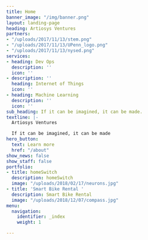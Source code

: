 ```yaml
---
title: Home
banner_image: "/img/banner.png"
layout: landing-page
heading: Artiosys Ventures
partners:
- "/uploads/2017/11/13/stem.png"
- "/uploads/2017/11/13/UPenn_logo.png"
- "/uploads/2017/11/13/nysed.png"
services:
- heading: Dev Ops
  description: ''
  icon: ''
- description: ''
  heading: Internet of Things
  icon: ''
- heading: Machine Learning
  description: ''
  icon: ''
sub_heading: If it can be imagined, it can be made.
textline: |-
  Artiosys Ventures

  If it can be imagined, it can be made
hero_button:
  text: Learn more
  href: "/about"
show_news: false
show_staff: false
portfolio:
- title: homeSwitch
  description: homeSwitch
  image: "/uploads/2018/02/17/neurons.jpg"
- title: 'Smart Bike Rental '
  description: Smart Bike Rental
  image: "/uploads/2018/12/07/compass.jpg"
menu:
  navigation:
    identifier: _index
    weight: 1

---
```

